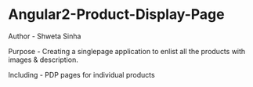 # Angular2-Product-Display-Page

Author - Shweta Sinha 

Purpose - Creating a singlepage application to enlist all the products with images & description.

Including - PDP pages for individual products
